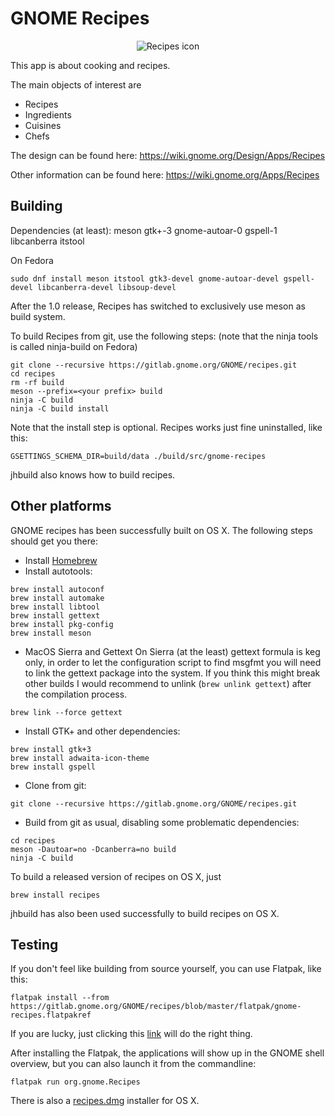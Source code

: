 GNOME Recipes
=============

<p align="center">
  <img src="https://gitlab.gnome.org/GNOME/recipes/raw/master/data/icons/512x512/org.gnome.Recipes.png" alt="Recipes icon"/>
</p>

This app is about cooking and recipes.

The main objects of interest are

- Recipes
- Ingredients
- Cuisines
- Chefs

The design can be found here: https://wiki.gnome.org/Design/Apps/Recipes

Other information can be found here: https://wiki.gnome.org/Apps/Recipes

Building
--------

Dependencies (at least): meson gtk+-3 gnome-autoar-0 gspell-1 libcanberra itstool

On Fedora
```
sudo dnf install meson itstool gtk3-devel gnome-autoar-devel gspell-devel libcanberra-devel libsoup-devel
```

After the 1.0 release, Recipes has switched to exclusively use meson as build system.

To build Recipes from git, use the following steps: (note that the ninja tools is
called ninja-build on Fedora)

```
git clone --recursive https://gitlab.gnome.org/GNOME/recipes.git
cd recipes
rm -rf build
meson --prefix=<your prefix> build
ninja -C build
ninja -C build install
```

Note that the install step is optional. Recipes works just fine uninstalled, like this:

```
GSETTINGS_SCHEMA_DIR=build/data ./build/src/gnome-recipes
```

jhbuild also knows how to build recipes.

Other platforms
---------------

GNOME recipes has been successfully built on OS X. The following steps should get you there:

- Install [Homebrew](http://brew.sh/)
- Install autotools:
```
brew install autoconf
brew install automake
brew install libtool
brew install gettext
brew install pkg-config
brew install meson
```
- MacOS Sierra and Gettext
On Sierra (at the least) gettext formula is keg only, in order to let the configuration script
to find msgfmt you will need to link the gettext package into the system. If you think this might
break other builds I would recommend to unlink (``brew unlink gettext``) after the compilation process.
```
brew link --force gettext
```

- Install GTK+ and other dependencies:
```
brew install gtk+3
brew install adwaita-icon-theme
brew install gspell
```
- Clone from git:
```
git clone --recursive https://gitlab.gnome.org/GNOME/recipes.git
```
- Build from git as usual, disabling some problematic dependencies:
```
cd recipes
meson -Dautoar=no -Dcanberra=no build
ninja -C build
```
To build a released version of recipes on OS X, just

```
brew install recipes
```

jhbuild has also been used successfully to build recipes on OS X.

Testing
-------

If you don't feel like building from source yourself, you can use Flatpak, like this:

```
flatpak install --from https://gitlab.gnome.org/GNOME/recipes/blob/master/flatpak/gnome-recipes.flatpakref
```

If you are lucky, just clicking this [link](https://gitlab.gnome.org/GNOME/recipes/blob/master/flatpak/gnome-recipes.flatpakref) will do the right thing.

After installing the Flatpak, the applications will show up in the GNOME shell overview, but you can also launch it from the commandline:

```
flatpak run org.gnome.Recipes
```

There is also a [recipes.dmg](https://download.gnome.org/binaries/mac/recipes/) installer for OS X.
